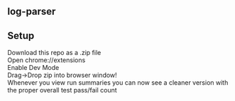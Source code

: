 ## log-parser

## Setup
Download this repo as a .zip file   
Open chrome://extensions  
Enable Dev Mode  
Drag->Drop zip into browser window!  
Whenever you view run summaries you can now see a cleaner version with the proper overall test pass/fail count
